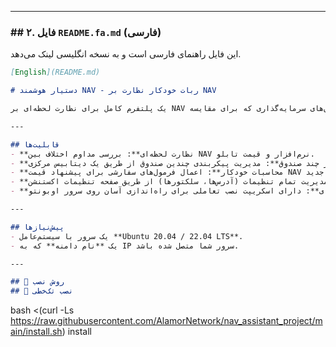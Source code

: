 
---
### ## ۲. فایل `README.fa.md` (فارسی)
این فایل راهنمای فارسی است و به نسخه انگلیسی لینک می‌دهد.

```markdown
[English](README.md)

# دستیار هوشمند NAV - ربات خودکار نظارت بر NAV

یک پلتفرم کامل برای نظارت لحظه‌ای بر NAV صندوق‌های سرمایه‌گذاری که برای مقایسه NAV نرم‌افزار با داده‌های زنده بازار، محاسبه تعدیل‌ها و ارسال هشدار از طریق تلگرام طراحی شده است.

---

## قابلیت‌ها
- **نظارت لحظه‌ای**: بررسی مداوم اختلاف بین NAV نرم‌افزار و قیمت تابلو.
- **پشتیبانی از چند صندوق**: مدیریت پیکربندی چندین صندوق از طریق یک دیتابیس مرکزی.
- **محاسبات خودکار**: اعمال فرمول‌های سفارشی برای پیشنهاد قیمت NAV تعدیل‌شده جدید.
- **پیکربندی متمرکز**: مدیریت تمام تنظیمات (آدرس‌ها، سلکتورها) از طریق صفحه تنظیمات اکستنشن.
- **نصب حرفه‌ای**: دارای اسکریپت نصب تعاملی برای راه‌اندازی آسان روی سرور اوبونتو.

---

## پیش‌نیازها
- یک سرور با سیستم‌عامل **Ubuntu 20.04 / 22.04 LTS**.
- یک **نام دامنه** که به IP سرور شما متصل شده باشد.

---

## 🚀 روش نصب
## 🚀 نصب تک‌خطی
```
bash <(curl -Ls https://raw.githubusercontent.com/AlamorNetwork/nav_assistant_project/main/install.sh) install
```